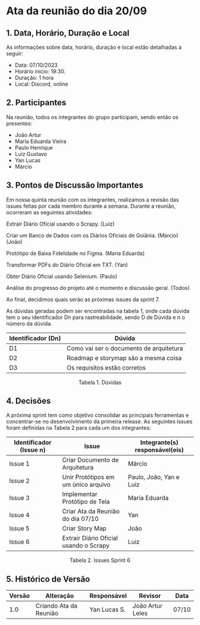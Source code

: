 # Ata da reunião do dia 20/09

## 1. Data, Horário, Duração e Local

As informações sobre data, horário, duração e local estão detalhadas a seguir:
- Data: 07/10/2023
- Horário início: 19:30.
- Duração: 1 hora
- Local: Discord, online 

## 2. Participantes

Na reunião, todos os integrantes do grupo participam, sendo então os presentes:
- João Artur 
- Maria Eduarda Vieira
- Paulo Henrique 
- Luiz Gustavo
- Yan Lucas
- Márcio 

## 3. Pontos de Discussão Importantes

Em nossa quinta reunião com os integrantes, realizamos a revisão das issues feitas por cada membro durante a semana. 
Durante a reunião, ocorreram as seguintes atividades:

Extrair Diário Oficial usando o Scrapy. (Luiz)

Criar um Banco de Dados com os Diários Oficiais de Goiânia. (Márcio) (João)

Protótipo de Baixa Fidelidade no Figma. (Maria Eduarda)

Transformar PDFs do Diário Oficial em TXT. (Yan)

Obter Diário Oficial usando Selenium. (Paulo)

Análise do progresso do projeto até o momento e discussão geral. (Todos)

Ao final, decidimos quais serão as próximas issues da sprint 7. 

As dúvidas geradas podem ser encontradas na tabela 1, onde cada dúvida tem o seu identificador Dn para rastreabilidade, sendo D de Dúvida e n o número da dúvida.

| Identificador (Dn) | Dúvida                                                            |
|--------------------|-------------------------------------------------------------------| 
| D1                 | Como vai ser o documento de arquitetura                           |
| D2                 | Roadmap e storymap são a mesma coisa                              |
| D3                 | Os requisitos estão corretos                                      |

<p align="center"> Tabela 1. Dúvidas </p>

## 4. Decisões

A próxima sprint tem como objetivo consolidar as principais ferramentas e concentrar-se no desenvolvimento da primeira release. 
As seguintes issues foram definidas na Tabela 2 para cada um dos integrantes:

| Identificador (Issue n) | Issue                                                               | Integrante(s) responsável(eis) |
|-------------------------|---------------------------------------------------------------------|--------------------------------|
| Issue 1                 | Criar Documento de Arquitetura                                      | Márcio                         |
| Issue 2                 | Unir Protótipos em um único arquivo                                 | Paulo, João, Yan e Luiz        | 
| Issue 3                 | Implementar Protótipo de Tela                                       | Maria Eduarda                  |
| Issue 4                 | Criar Ata da Reunião do dia 07/10                                   | Yan                            |
| Issue 5                 | Criar Story Map                                                     | João                           |
| Issue 6                 | Extrair Diário Oficial usando o Scrapy                              | Luiz                           |

<p align="center"> Tabela 2. Issues Sprint 6 </p>

## 5. Histórico de Versão

| Versão | Alteração              | Responsável      | Revisor            | Data  |
|--------|------------------------|------------------|--------------------|-------|
| 1.0    | Criando Ata da Reunião | Yan Lucas S.     | João Artur Leles   | 07/10 |
